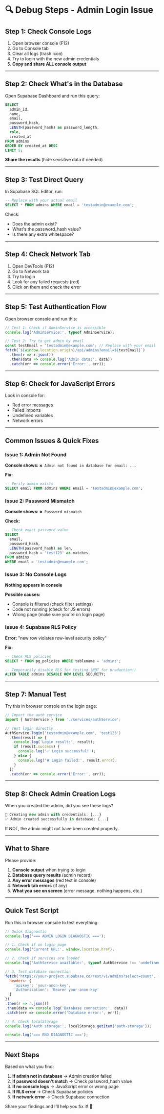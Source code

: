 # 🔍 Debug Steps - Admin Login Issue

## Step 1: Check Console Logs

1. Open browser console (F12)
2. Go to Console tab
3. Clear all logs (trash icon)
4. Try to login with the new admin credentials
5. **Copy and share ALL console output**

---

## Step 2: Check What's in the Database

Open Supabase Dashboard and run this query:

```sql
SELECT 
  admin_id, 
  name, 
  email, 
  password_hash,
  LENGTH(password_hash) as password_length,
  role,
  created_at
FROM admins
ORDER BY created_at DESC
LIMIT 5;
```

**Share the results** (hide sensitive data if needed)

---

## Step 3: Test Direct Query

In Supabase SQL Editor, run:

```sql
-- Replace with your actual email
SELECT * FROM admins WHERE email = 'testadmin@example.com';
```

Check:
- Does the admin exist?
- What's the password_hash value?
- Is there any extra whitespace?

---

## Step 4: Check Network Tab

1. Open DevTools (F12)
2. Go to Network tab
3. Try to login
4. Look for any failed requests (red)
5. Click on them and check the error

---

## Step 5: Test Authentication Flow

Open browser console and run this:

```javascript
// Test 1: Check if AdminService is accessible
console.log('AdminService:', typeof AdminService);

// Test 2: Try to get admin by email
const testEmail = 'testadmin@example.com'; // Replace with your email
fetch(`${window.location.origin}/api/admins?email=${testEmail}`)
  .then(r => r.json())
  .then(data => console.log('Admin data:', data))
  .catch(err => console.error('Error:', err));
```

---

## Step 6: Check for JavaScript Errors

Look in console for:
- Red error messages
- Failed imports
- Undefined variables
- Network errors

---

## Common Issues & Quick Fixes

### Issue 1: Admin Not Found
**Console shows:** `❌ Admin not found in database for email: ...`

**Fix:**
```sql
-- Verify admin exists
SELECT email FROM admins WHERE email = 'testadmin@example.com';
```

### Issue 2: Password Mismatch
**Console shows:** `❌ Password mismatch`

**Check:**
```sql
-- Check exact password value
SELECT 
  email, 
  password_hash,
  LENGTH(password_hash) as len,
  password_hash = 'test123' as matches
FROM admins 
WHERE email = 'testadmin@example.com';
```

### Issue 3: No Console Logs
**Nothing appears in console**

**Possible causes:**
- Console is filtered (check filter settings)
- Code not running (check for JS errors)
- Wrong page (make sure you're on login page)

### Issue 4: Supabase RLS Policy
**Error:** "new row violates row-level security policy"

**Fix:**
```sql
-- Check RLS policies
SELECT * FROM pg_policies WHERE tablename = 'admins';

-- Temporarily disable RLS for testing (NOT for production!)
ALTER TABLE admins DISABLE ROW LEVEL SECURITY;
```

---

## Step 7: Manual Test

Try this in browser console on the login page:

```javascript
// Import the auth service
import { AuthService } from './services/authService';

// Test login directly
AuthService.login('testadmin@example.com', 'test123')
  .then(result => {
    console.log('Login result:', result);
    if (result.success) {
      console.log('✅ Login successful!');
    } else {
      console.log('❌ Login failed:', result.error);
    }
  })
  .catch(err => console.error('Error:', err));
```

---

## Step 8: Check Admin Creation Logs

When you created the admin, did you see these logs?

```javascript
🔧 Creating new admin with credentials: {...}
✅ Admin created successfully in database: {...}
```

If NOT, the admin might not have been created properly.

---

## What to Share

Please provide:

1. **Console output** when trying to login
2. **Database query results** (admin record)
3. **Any error messages** (red text in console)
4. **Network tab errors** (if any)
5. **What you see on screen** (error message, nothing happens, etc.)

---

## Quick Test Script

Run this in browser console to test everything:

```javascript
// Quick diagnostic
console.log('=== ADMIN LOGIN DIAGNOSTIC ===');

// 1. Check if on login page
console.log('Current URL:', window.location.href);

// 2. Check if services are loaded
console.log('AuthService available:', typeof AuthService !== 'undefined');

// 3. Test database connection
fetch('https://your-project.supabase.co/rest/v1/admins?select=count', {
  headers: {
    'apikey': 'your-anon-key',
    'Authorization': 'Bearer your-anon-key'
  }
})
.then(r => r.json())
.then(data => console.log('Database connection:', data))
.catch(err => console.error('Database error:', err));

// 4. Check localStorage
console.log('Auth storage:', localStorage.getItem('auth-storage'));

console.log('=== END DIAGNOSTIC ===');
```

---

## Next Steps

Based on what you find:

1. **If admin not in database** → Admin creation failed
2. **If password doesn't match** → Check password_hash value
3. **If no console logs** → JavaScript error or wrong page
4. **If RLS error** → Check Supabase policies
5. **If network error** → Check Supabase connection

Share your findings and I'll help you fix it! 🔧

